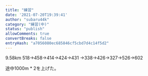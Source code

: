 ```yaml
---
title: "練習"
date: '2021-07-20T19:39:41'
author: "subaru44k"
category: "練習(中)"
status: "publish"
allowComments: true
convertBreaks: false
entryHash: "a7056080ec685846cf5cbd7d4c14f5d2"
---
```

9.58km
518→458→414→424→431
→338→426→327→526→602

途中1000m * 2を上げた。
